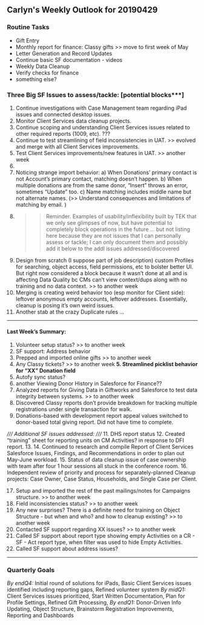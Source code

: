## Carlyn's Weekly Outlook for 20190429
### Routine Tasks
* Gift Entry
* Monthly report for finance: Classy gifts >> move to first week of May
* Letter Generation and Record Updates
* Continue basic SF documentation - videos
* Weekly Data Cleanup
* Verify checks for finance
* something else?

### Three Big SF Issues to assess/tackle: [potential blocks***]
1. Continue investigations with Case Management team regarding iPad issues and connected desktop issues.
2. Monitor Client Services data cleanup projects.
3. Continue scoping and understanding Client Services issues related to other required reports (1009, etc). ??? 
4. Continue to test streamlining of field inconsistencies in UAT.  >> evolved and merge with all Client Services improvements.
5. Test Client Services improvements/new features in UAT.  >> another week
6. 
7. Noticing strange import behavior: a) When Donations’ primary contact is not Account’s primary contact, matching doesn’t happen.  b) When multiple donations are from the same donor, “Insert” throws an error, sometimes “Update” too.  c) Name matching includes middle name but not alternate names.  (>> Understand consequences and limitations of matching by email. )
8. > > Reminder.  Examples of usability/inflexibility built by TEK that we only see glimpses of now, but have potential to completely block operations in the future … but not listing here because they are not issues that I can personally assess or tackle; I can only document them and possibly add it below to the addl issues addressed/discovered
9. Design from scratch (I suppose part of job description) custom Profiles for searching, object access, field permissions, etc to bolster better UI.  But right now considered a block because it wasn’t done at all and is affecting Data Quality bc CMs can’t view context/dups along with no training and no data context. >> to another week
10. Merging is creating weird behavior too (esp monitor for Client side): leftover anonymous empty accounts, leftover addresses.  Essentially, cleanup is posing it’s own weird issues.
11. Another stab at the crazy Duplicate rules …

- - - -
#### Last Week’s Summary:
1. Volunteer setup status? >> to another week
2. SF support: Address behavior
3. Prepped and imported online gifts >> to another week
4. Any Classy tickets?  >> to another week
**5. Streamlined picklist behavior for “XX” Donation field**
5. Autofy sync status?
6. another Viewing Donor History in Salesforce for Finance??
7. Analyzed reports for Giving Data in Giftworks and Salesforce to test data integrity between systems.  >> to another week
8. Discovered Classy reports don’t provide breakdown for tracking multiple registrations under single transaction for walk.
9. Donations-based with development report appeal values switched to donor-based total giving report.  Did not have time to complete.  

*/// Additional SF issues addressed: ///*
11. DHS report status
12. Created “training” sheet for reporting units on CM Activities?  in response to DFI report.
13. 
14. Continued to research and compile Report of Client Services Salesforce Issues, Findings, and Recommendations in order to plan out May-June workload.
15. Status of data cleanup issue of case ownership with team after four 1 hour sessions all stuck in the conference room.
16. Independent review of priority and process for separately-planned Cleanup projects:  Case Owner, Case Status, Households, and Single Case per Client.  

17. Setup and imported the rest of the past mailings/notes for Campaigns structure.    >> to another week
18. Field inconsistencies status?  >> to another week
19. Any new surprises?  There is a definite need for training on Object Structure - but when and who?  and how to cleanup existing?  >> to another week
20. Contacted SF support regarding XX issues?   >> to another week
21. Called SF support about report type showing empty Activities on a CR - SF - Act report type, when filter was used to hide Empty Activities.  
22. Called SF support about address issues?


- - - -
### Quarterly Goals
*By endQ4:* Initial round of solutions for iPads, Basic Client Services issues identified including reporting gaps, Refined volunteer system
*By midQ1:* Client Services issues prioritized, Start Written Documentation, Plan for Profile Settings, Refined Gift Processing,
*By endQ1:* Donor-Driven Info Updating, Object Structure, Brainstorm Registration Improvements, Reporting and Dashboards